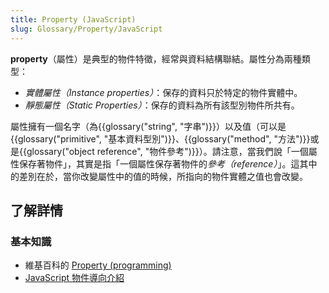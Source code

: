 ```yaml
---
title: Property (JavaScript)
slug: Glossary/Property/JavaScript
---
```


**property**（屬性）是典型的物件特徵，經常與資料結構聯結。屬性分為兩種類型：

- _實體屬性（Instance properties）_：保存的資料只於特定的物件實體中。
- _靜態屬性（Static Properties）_：保存的資料為所有該型別物件所共有。

屬性擁有一個名字（為{{glossary("string", "字串")}}）以及值（可以是{{glossary("primitive", "基本資料型別")}}、{{glossary("method", "方法")}}或是{{glossary("object reference", "物件參考")}}）。請注意，當我們說「一個屬性保存著物件」，其實是指「一個屬性保存著物件的*參考（reference）*」。這其中的差別在於，當你改變屬性中的值的時候，所指向的物件實體之值也會改變。

## 了解詳情

### 基本知識

- 維基百科的 [Property (programming)](https://zh.wikipedia.org/wiki/Property_(programming))
- [JavaScript 物件導向介紹](/zh-TW/docs/Web/JavaScript/Introduction_to_Object-Oriented_JavaScript)
